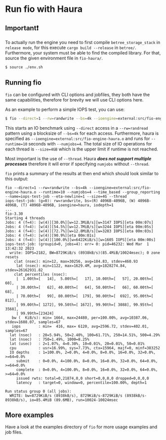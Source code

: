# Run fio with Haura

## Important❗ 

To actually run the engine you need to first compile `betree_storage_stack` in
`release mode`, for this execute `cargo build --release` in `betree/`.
Furthermore, your system must be able to find the compiled library. For that,
source the given environment file in `fio-haura/`.

```sh
$ source ./env.sh
```

## Running fio

`fio` can be configured with CLI options and jobfiles, they both have the same
capabilities, therefore for brevity we will use CLI options here.

As an example to perform a simple IOPS test, you can use:
```sh
$ fio --direct=1 --rw=randwrite --bs=4k --ioengine=external:src/fio-engine-haura.o --runtime=10 --numjobs=4 --time_based --group_reporting --name=iops-test-job --eta-newline=1 --size=4G --thread
```

This starts an IO benchmark using `--direct` access in a `--rw=randread` pattern
using a blocksize of `--bs=4k` for each access. Furthermore, haura is specified
as `--ioengine=external:src/fio-engine-haura.o` and runs for `--runtime=10`
seconds with `--numjobs=4`. The total size of IO operations for each thread is
`--size=4GB` which is the upper limit if runtime is not reached.

Most important is the use of `--thread`. Haura ***does not support multiple
processes*** therefore it will error if specifying `numjobs` without `--thread`.

`fio` prints a summary of the results at then end which should look similar to this output:

```
fio --direct=1 --rw=randwrite --bs=4k --ioengine=external:src/fio-engine-haura.o --runtime=10 --numjobs=4 --time_based --group_reporting --name=iops-test-job --eta-newline=1 --size=4G --thread
iops-test-job: (g=0): rw=randwrite, bs=(R) 4096B-4096B, (W) 4096B-4096B, (T) 4096B-4096B, ioengine=haura, iodepth=1
...
fio-3.30
Starting 4 threads
Jobs: 4 (f=4): [w(4)][30.0%][w=12.3MiB/s][w=3147 IOPS][eta 00m:07s]
Jobs: 4 (f=4): [w(4)][54.5%][w=12.7MiB/s][w=3244 IOPS][eta 00m:05s]
Jobs: 4 (f=4): [w(4)][72.7%][w=12.8MiB/s][w=3283 IOPS][eta 00m:03s] 
Jobs: 4 (f=4): [w(4)][90.9%][eta 00m:01s]                          
Jobs: 4 (f=4): [w(4)][100.0%][w=6422KiB/s][w=1605 IOPS][eta 00m:00s]
iops-test-job: (groupid=0, jobs=4): err= 0: pid=46232: Wed Mar  1 13:42:32 2023
  write: IOPS=2182, BW=8729KiB/s (8938kB/s)(85.4MiB/10024msec); 0 zone resets
    clat (nsec): min=12, max=30256, avg=184.83, stdev=460.93
     lat (nsec): min=1122, max=1629.4M, avg=1828274.84, stdev=26162931.82
    clat percentiles (nsec):
     |  1.00th=[   14],  5.00th=[   17], 10.00th=[   57], 20.00th=[   60],
     | 30.00th=[   62], 40.00th=[   64], 50.00th=[   66], 60.00th=[   68],
     | 70.00th=[   99], 80.00th=[  179], 90.00th=[  692], 95.00th=[  812],
     | 99.00th=[ 1272], 99.50th=[ 1672], 99.90th=[ 3088], 99.95th=[ 3568],
     | 99.99th=[23424]
   bw (  KiB/s): min= 1664, max=24480, per=100.00%, avg=10387.06, stdev=1608.07, samples=67
   iops        : min=  416, max= 6120, avg=2596.72, stdev=402.01, samples=67
  lat (nsec)   : 20=5.94%, 50=2.40%, 100=61.71%, 250=14.51%, 500=4.29%
  lat (nsec)   : 750=1.49%, 1000=8.25%
  lat (usec)   : 2=1.07%, 4=0.30%, 10=0.01%, 20=0.01%, 50=0.01%
  cpu          : usr=16.99%, sys=7.73%, ctx=15964, majf=0, minf=383252
  IO depths    : 1=100.0%, 2=0.0%, 4=0.0%, 8=0.0%, 16=0.0%, 32=0.0%, >=64=0.0%
     submit    : 0=0.0%, 4=100.0%, 8=0.0%, 16=0.0%, 32=0.0%, 64=0.0%, >=64=0.0%
     complete  : 0=0.0%, 4=100.0%, 8=0.0%, 16=0.0%, 32=0.0%, 64=0.0%, >=64=0.0%
     issued rwts: total=0,21874,0,0 short=0,0,0,0 dropped=0,0,0,0
     latency   : target=0, window=0, percentile=100.00%, depth=1

Run status group 0 (all jobs):
  WRITE: bw=8729KiB/s (8938kB/s), 8729KiB/s-8729KiB/s (8938kB/s-8938kB/s), io=85.4MiB (89.6MB), run=10024-10024msec
```

## More examples

Have a look at the examples directory of `fio` for more usage examples and job
files.
